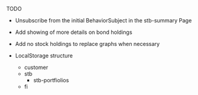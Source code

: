 TODO
  - Unsubscribe from the initial BehaviorSubject in the stb-summary Page
  - Add showing of more details on bond holdings
  - Add no stock holdings to replace graphs when necessary

  - LocalStorage structure
    + customer
    + stb
      - stb-portfiolios
    + fi

